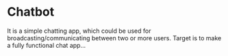 # Chatbot
It is a simple chatting app, which could be used for broadcasting/communicating between two or more users.
Target is to make a fully functional chat app...
